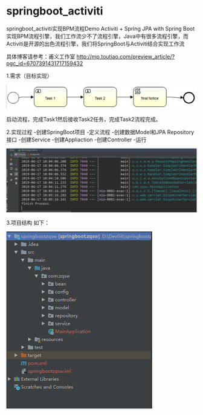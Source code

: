 # springboot_activiti
springboot_activiti实现BPM流程Demo
Activiti + Spring JPA with Spring Boot实现BPM流程引擎，我们工作流少不了流程引擎，Java中有很多流程引擎，而Activiti是开源的出色流程引擎，我们将SpringBoot与Activiti结合实现工作流

具体博客请参考：甫义工作室
http://mp.toutiao.com/preview_article/?pgc_id=6707391431717159432


1.需求（目标实现）

![image](https://github.com/1600690028/springboot_activiti/blob/master/src/test/java/com/zqsw/01.png)

启动流程，完成Task1然后接收Task2任务，完成Task2流程完成。

2.实现过程
-创建SpringBoot项目
-定义流程
-创建数据Model和JPA Repository接口
-创建Service
-创建Appliaction
-创建Controller
-运行

![image](https://github.com/1600690028/springboot_activiti/blob/master/src/test/java/com/zqsw/02.png)

3.项目结构
如下：

![image](https://github.com/1600690028/springboot_activiti/blob/master/src/test/java/com/zqsw/03.png)
